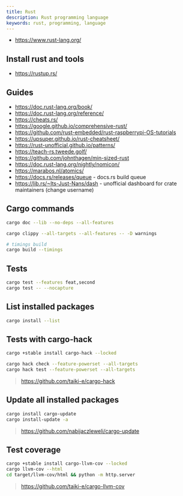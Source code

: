 ```yaml
---
title: Rust
description: Rust programming language
keywords: rust, programming, language
---
```


- <https://www.rust-lang.org/>

## Install rust and tools

- <https://rustup.rs/>

## Guides

- <https://doc.rust-lang.org/book/>
- <https://doc.rust-lang.org/reference/>
- <https://cheats.rs/>
- <https://google.github.io/comprehensive-rust/>
- <https://github.com/rust-embedded/rust-raspberrypi-OS-tutorials>
- <https://upsuper.github.io/rust-cheatsheet/>
- <https://rust-unofficial.github.io/patterns/>
- <https://teach-rs.tweede.golf/>
- <https://github.com/johnthagen/min-sized-rust>
- <https://doc.rust-lang.org/nightly/nomicon/>
- <https://marabos.nl/atomics/>
- <https://docs.rs/releases/queue> - docs.rs build queue
- <https://lib.rs/~Its-Just-Nans/dash> - unofficial dashboard for crate maintainers (change username)

## Cargo commands

```sh
cargo doc --lib --no-deps --all-features

cargo clippy --all-targets --all-features -- -D warnings

# timings build
cargo build --timings
```

## Tests

```sh
cargo test --features feat,second
cargo test -- --nocapture
```

## List installed packages

```sh
cargo install --list
```

## Tests with cargo-hack

```sh
cargo +stable install cargo-hack --locked

cargo hack check --feature-powerset --all-targets
cargo hack test --feature-powerset --all-targets
```

> <https://github.com/taiki-e/cargo-hack>

## Update all installed packages

```sh
cargo install cargo-update
cargo install-update -a
```

> <https://github.com/nabijaczleweli/cargo-update>

## Test coverage

```sh
cargo +stable install cargo-llvm-cov --locked
cargo llvm-cov --html
cd target/llvm-cov/html && python -m http.server
```

> <https://github.com/taiki-e/cargo-llvm-cov>
